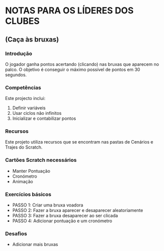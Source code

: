 # NOTAS PARA OS LÍDERES DOS CLUBES
## (Caça às bruxas)

### Introdução

O jogador ganha pontos acertando (clicando) nas bruxas que aparecem no palco. O
objetivo é conseguir o máximo possível de pontos em 30 segundos.

### Competências

Este projecto inclui:

1. Definir variáveis
2. Usar ciclos não infinitos
3. Inicializar e contabilizar pontos

### Recursos

Este projeto utiliza recursos que se encontram nas pastas de Cenários e Trajes
do Scratch.

### Cartões Scratch necessários

- Manter Pontuação
- Cronómetro
- Animação

### Exercícios básicos

- PASSO 1: Criar uma bruxa voadora
- PASSO 2: Fazer a bruxa aparecer e desaparecer aleatoriamente
- PASSO 3: Fazer a bruxa desaparecer ao ser clicada
- PASSO 4: Adicionar pontuação e um cronómetro

### Desafios

- Adicionar mais bruxas